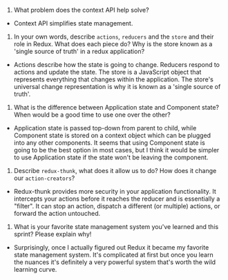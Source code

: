 1. What problem does the context API help solve?

  - Context API simplifies state management.

1. In your own words, describe `actions`, `reducers` and the `store` and their role in Redux. What does each piece do? Why is the store known as a 'single source of truth' in a redux application?

  - Actions describe how the state is going to change. Reducers respond to actions and update the state. The store is a JavaScript object that represents everything that changes within the application. The store's universal change representation is why it is known as a 'single source of truth'.

1. What is the difference between Application state and Component state? When would be a good time to use one over the other?

  - Application state is passed top-down from parent to child, while Component state is stored on a context object which can be plugged into any other components. It seems that using Component state is going to be the best option in most cases, but I think it would be simpler to use Application state if the state won't be leaving the component.

1. Describe `redux-thunk`, what does it allow us to do? How does it change our `action-creators`?

  - Redux-thunk provides more security in your application functionality. It intercepts your actions before it reaches the reducer and is essentially a "filter". It can stop an action, dispatch a different (or multiple) actions, or forward the action untouched.

1. What is your favorite state management system you've learned and this sprint? Please explain why!

  - Surprisingly, once I actually figured out Redux it became my favorite state management system. It's complicated at first but once you learn the nuances it's definitely a very powerful system that's worth the wild learning curve.